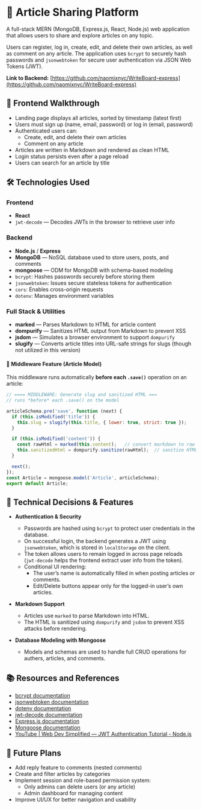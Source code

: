 # 📰 Article Sharing Platform

A full-stack MERN (MongoDB, Express.js, React, Node.js) web application that allows users to share and explore articles on any topic.

Users can register, log in, create, edit, and delete their own articles, as well as comment on any article. The application uses `bcrypt` to securely hash passwords and `jsonwebtoken` for secure user authentication via JSON Web Tokens (JWT).


**Link to Backend:** [https://github.com/naomixnyc/WriteBoard-express](https://github.com/naomixnyc/WriteBoard-express)



## 👤 Frontend Walkthrough

- Landing page displays all articles, sorted by timestamp (latest first)
- Users must sign up (name, email, password) or log in (email, password)
- Authenticated users can:
  - Create, edit, and delete their own articles
  - Comment on any article
- Articles are written in Markdown and rendered as clean HTML
- Login status persists even after a page reload
- Users can search for an article by title



## 🛠 Technologies Used

### **Frontend**
- **React**
- `jwt-decode` — Decodes JWTs in the browser to retrieve user info

### **Backend**
- **Node.js** / **Express**
- **MongoDB** — NoSQL database used to store users, posts, and comments
- **mongoose** — ODM for MongoDB with schema-based modeling
- `bcrypt`: Hashes passwords securely before storing them
- `jsonwebtoken`: Issues secure stateless tokens for authentication
- `cors`: Enables cross-origin requests
- `dotenv`: Manages environment variables

### Full Stack & Utilities
- **marked** — Parses Markdown to HTML for article content
- **dompurify** — Sanitizes HTML output from Markdown to prevent XSS
- **jsdom** — Simulates a browser environment to support `dompurify`
- **slugify** — Converts article titles into URL-safe strings for slugs (though not utilized in this version)


#### 🧩 Middleware Feature (Article Model)
This middleware runs automatically **before each `.save()`** operation on an article:


```js
// ==== MIDDLEWARE: Generate slug and sanitized HTML ===
// runs *before* each .save() on the model

articleSchema.pre('save', function (next) { 
  if (this.isModified('title')) {
    this.slug = slugify(this.title, { lower: true, strict: true });  
  }

  if (this.isModified('content')) {
    const rawHtml = marked(this.content);   // convert markdown to raw HTML
    this.sanitizedHtml = dompurify.sanitize(rawHtml);  // sanitize HTML output
  }

  next();
});
const Article = mongoose.model('Article', articleSchema);
export default Article;
```

## 🧠 Technical Decisions & Features

- **Authentication & Security**
  - Passwords are hashed using `bcrypt` to protect user credentials in the database.
  - On successful login, the backend generates a JWT using `jsonwebtoken`, which is stored in `localStorage` on the client.
  - The token allows users to remain logged in across page reloads (`jwt-decode` helps the frontend extract user info from the token).
  - Conditional UI rendering:
    - The user’s name is automatically filled in when posting articles or comments.
    - Edit/Delete buttons appear only for the logged-in user’s own articles.

- **Markdown Support**
  - Articles use `marked` to parse Markdown into HTML.
  - The HTML is sanitized using `dompurify` and `jsdom` to prevent XSS attacks before rendering.

- **Database Modeling with Mongoose**
  - Models and schemas are used to handle full CRUD operations for authers, articles, and comments.



## 📚 Resources and References

- [bcrypt documentation](https://www.npmjs.com/package/bcrypt)
- [jsonwebtoken documentation](https://www.npmjs.com/package/jsonwebtoken)
- [dotenv documentation](https://www.npmjs.com/package/dotenv)
- [jwt-decode documentation](https://www.npmjs.com/package/jwt-decode)
- [Express.js documentation](https://expressjs.com/)
- [Mongoose documentation](https://mongoosejs.com/)
- [YouTube | Web Dev Simplified — JWT Authentication Tutorial - Node.js](https://www.youtube.com/watch?v=mbsmsi7l3r4)



## 🔮 Future Plans

- Add reply feature to comments (nested comments)
- Create and filter articles by categories
- Implement session and role-based permission system:
  - Only admins can delete users (or any article)
  - Admin dashboard for managing content
- Improve UI/UX for better navigation and usability